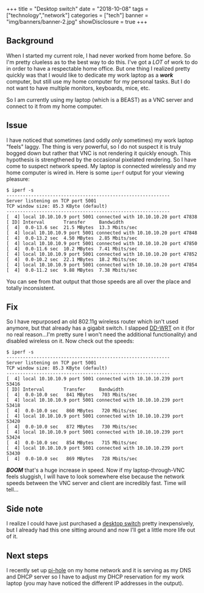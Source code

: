 +++
title = "Desktop switch"
date = "2018-10-08"
tags = ["technology","network"]
categories = ["tech"]
banner = "img/banners/banner-2.jpg"
showDisclosure = true
+++

## Background

When I started my current role, I had never worked from home before.  So I'm
pretty clueless as to the best way to do this.  I've got a *LOT* of work to do
in order to have a respectable home office.  But one thing I realized pretty
quickly was that I would like to dedicate my work laptop as a ***work***
computer, but still use my home computer for my personal tasks.  But I do not
want to have multiple monitors, keyboards, mice, etc.

So I am currently using my laptop (which is a BEAST) as a VNC server and connect
to it from my home computer.

## Issue

I have noticed that sometimes (and oddly *only* sometimes) my work laptop "feels"
laggy.  The thing is very powerful, so I do not suspect it is truly bogged down
but rather that VNC is not rendering it quickly enough.  This hypothesis is
strengthened by the occasional pixelated rendering.  So I have come to suspect
network speed.  My laptop is connected wirelessly and my home computer is wired
in.  Here is some `iperf` output for your viewing pleasure:

~~~
$ iperf -s
------------------------------------------------------------
Server listening on TCP port 5001
TCP window size: 85.3 KByte (default)
------------------------------------------------------------
[  4] local 10.10.10.9 port 5001 connected with 10.10.10.20 port 47838
[ ID] Interval       Transfer     Bandwidth
[  4]  0.0-13.6 sec  21.5 MBytes  13.3 Mbits/sec
[  4] local 10.10.10.9 port 5001 connected with 10.10.10.20 port 47848
[  4]  0.0-13.2 sec  4.50 MBytes  2.85 Mbits/sec
[  4] local 10.10.10.9 port 5001 connected with 10.10.10.20 port 47850
[  4]  0.0-11.6 sec  10.2 MBytes  7.41 Mbits/sec
[  4] local 10.10.10.9 port 5001 connected with 10.10.10.20 port 47852
[  4]  0.0-10.2 sec  22.1 MBytes  18.2 Mbits/sec
[  4] local 10.10.10.9 port 5001 connected with 10.10.10.20 port 47854
[  4]  0.0-11.2 sec  9.88 MBytes  7.38 Mbits/sec
~~~

You can see from that output that those speeds are all over the place and
totally inconsistent.

## Fix

So I have repurposed an old 802.11g wireless router which isn't used anymore,
but that already has a gigabit switch.  I slapped [DD-WRT](https://dd-wrt.com)
on it (for no real reason...I'm pretty sure I won't need the additional
functionality) and disabled wireless on it.  Now check out the speeds:

~~~
$ iperf -s
------------------------------------------------------------
Server listening on TCP port 5001
TCP window size: 85.3 KByte (default)
------------------------------------------------------------
[  4] local 10.10.10.9 port 5001 connected with 10.10.10.239 port 53416
[ ID] Interval       Transfer     Bandwidth
[  4]  0.0-10.0 sec   841 MBytes   703 Mbits/sec
[  4] local 10.10.10.9 port 5001 connected with 10.10.10.239 port 53418
[  4]  0.0-10.0 sec   860 MBytes   720 Mbits/sec
[  4] local 10.10.10.9 port 5001 connected with 10.10.10.239 port 53420
[  4]  0.0-10.0 sec   872 MBytes   730 Mbits/sec
[  4] local 10.10.10.9 port 5001 connected with 10.10.10.239 port 53424
[  4]  0.0-10.0 sec   854 MBytes   715 Mbits/sec
[  4] local 10.10.10.9 port 5001 connected with 10.10.10.239 port 53430
[  4]  0.0-10.0 sec   869 MBytes   728 Mbits/sec
~~~

***BOOM*** that's a huge increase in speed.  Now if my laptop-through-VNC feels
sluggish, I will have to look somewhere else because the network speeds between
the VNC server and client are incredibly fast.  Time will tell...

## Side note

I realize I could have just purchased a [desktop switch](https://amzn.to/2pJAzWQ)
pretty inexpensively, but I already had this one sitting around and now I'll get
a little more life out of it.

## Next steps

I recently set up [pi-hole](https://pi-hole.net) on my home network and it is
serving as my DNS and DHCP server so I have to adjust my DHCP reservation for my
work laptop (you may have noticed the different IP addresses in the output).
